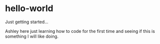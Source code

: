 # hello-world
Just getting started...

Ashley here just learning how to code for the first time and seeing if
this is something I will like doing. 
